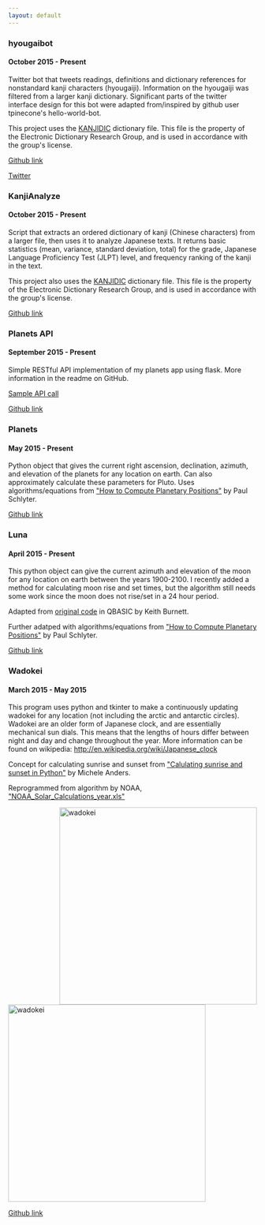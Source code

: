 ```yaml
---
layout: default
---
```


### hyougaibot

#### October 2015 - Present

Twitter bot that tweets readings, definitions and dictionary references for nonstandard kanji characters (hyougaiji). Information on the hyougaiji was filtered from a larger kanji dictionary. Significant parts of the twitter interface design for this bot were adapted from/inspired by github user tpinecone's hello-world-bot.

This project uses the [KANJIDIC](http://www.edrdg.org/jmdict/edict.html) dictionary file. This file is the property of the Electronic Dictionary Research Group, and is used in accordance with the group's license.

[Github link](https://github.com/asdfhamiltonian/hyougaibot/)

[Twitter](https://twitter.com/hyougai_bot/)

### KanjiAnalyze

#### October 2015 - Present

Script that extracts an ordered dictionary of kanji (Chinese characters) from a larger file, then uses it to analyze Japanese texts. It returns basic statistics (mean, variance, standard deviation, total) for the grade, Japanese Language Proficiency Test (JLPT) level, and frequency ranking of the kanji in the text.

This project also uses the [KANJIDIC](http://www.edrdg.org/jmdict/edict.html) dictionary file. This file is the property of the Electronic Dictionary Research Group, and is used in accordance with the group's license.

[Github link](https://github.com/asdfhamiltonian/kanjiAnalyze/)

### Planets API

#### September 2015 - Present

Simple RESTful API implementation of my planets app using flask. More information in the readme on GitHub.

[Sample API call](http://planetsapi.herokuapp.com/PositionNow/45.523080/-122.681124)

[Github link](https://github.com/asdfhamiltonian/planets_api/)

### Planets

#### May 2015 - Present

Python object that gives the current right ascension, declination, azimuth, and elevation of the planets for any location on earth. Can also approximately calculate these parameters for Pluto. Uses algorithms/equations from ["How to Compute Planetary Positions"](http://www.stjarnhimlen.se/comp/ppcomp.html#20) by Paul Schlyter.

[Github link](https://github.com/asdfhamiltonian/planets/blob/master/planets.py)

### Luna

#### April 2015 - Present

This python object can give the current azimuth and elevation of the moon for any location on earth between the years 1900-2100. I recently added a method for calculating moon rise and set times, but the algorithm still needs some work since the moon does not rise/set in a 24 hour period.

Adapted from [original code](http://www.stargazing.net/kepler/moon2.html) in QBASIC by Keith Burnett.

Further adatped with algorithms/equations from ["How to Compute Planetary Positions"](http://www.stjarnhimlen.se/comp/ppcomp.html#20) by Paul Schlyter.

[Github link](https://github.com/asdfhamiltonian/planets/blob/master/luna.py)

### Wadokei

#### March 2015 - May 2015

This program uses python and tkinter to make a continuously updating wadokei for any location (not including the arctic and antarctic circles). Wadokei are an older form of Japanese clock, and are essentially mechanical sun dials. This means that the lengths of hours differ between night and day and change throughout the year. More information can be found on wikipedia: http://en.wikipedia.org/wiki/Japanese_clock 

Concept for calculating sunrise and sunset from ["Calulating sunrise and sunset in Python"](http://michelanders.blogspot.com/2010/12/calulating-sunrise-and-sunset-in-python.html)​ by Michele Anders.

Reprogrammed from algorithm by NOAA, ["NOAA_Solar_Calculations_year.xls"](http://www.esrl.noaa.gov/gmd/grad/solcalc/calcdetails.html)

<img src="{{ site.url }}/img/projects/wadokei1.png" alt="wadokei" style="width: 400px; float: right"/>

<img src="{{ site.url }}/img/projects/wadokei2.png" alt="wadokei" style="width: 400px; "/>

[Github link](https://github.com/asdfhamiltonian/planets)